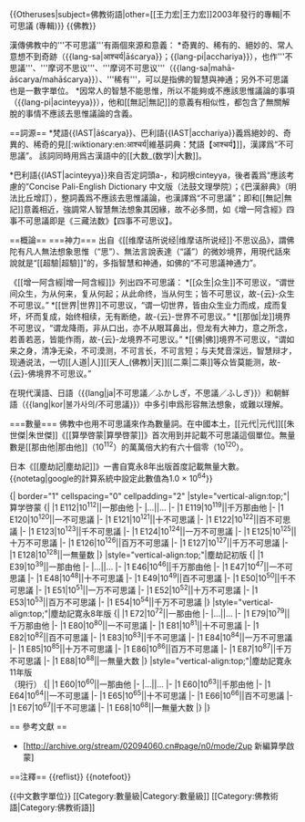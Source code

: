 {{Otheruses|subject=佛教術語|other=[[王力宏|王力宏]]2003年發行的專輯|不可思議 (專輯)}}
{{佛教}}

漢傳佛教中的'''不可思議'''有兩個來源和意義：
*奇異的、稀有的、絕妙的、常人意想不到奇跡（{{lang-sa|आश्चर्य|āścarya}}；{{lang-pi|acchariya}}），也作'''不思議'''、'''摩诃不思议'''、'''摩诃不可思议'''（{{lang-sa|mahā-āścarya/mahāścarya}}）、'''稀有'''，可以是指佛的智慧與神通；另外不可思議也是一數字單位。
*因常人的智慧不能思惟，所以不能夠或不應該思惟議論的事項（{{lang-pi|acinteyya}}），他和[[無記|無記]]的意義有相似性，都包含了無關解脫的事情不應該去思惟議論的含義。

==詞源==
*梵語{{IAST|āścarya}}、巴利語{{IAST|acchariya}}義爲絕妙的、奇異的、稀奇的<ref>見[[:wiktionary:en:आश्चर्य|維基詞典：梵語【आश्चर्य】]]</ref>，漢譯爲“不可思議”。 該詞同時用爲古漢語中的[[大数_(数学)|大數]]。

*巴利語{{IAST|acinteyya}}來自否定詞頭a-，和詞根cinteyya，後者義爲“應該考慮的”<ref>Concise Pali-English Dictionary 中文版（法鼓文理學院）；《巴漢辭典》（明法比丘增訂）</ref>，整詞義爲不應該去思惟議論，也漢譯爲“不可思議”；即和[[無記|無記]]意義相近，強調常人智慧無法想象其因緣，故不必多問，如《增一阿含經》四事不可思議即是<ref name=4things>《三藏法数》【四事不可思议】</ref>。

==概論==
===神力===
出自《[[维摩诘所说经|维摩诘所说经]]·不思议品》，謂佛陀有凡人無法想象思惟（“思”）、無法言說表達（“議”）的微妙境界，用現代話來說就是“[[超驗|超驗]]”的，多指智慧和神通，如佛的“不可思議神通力”。

《[[增一阿含經|增一阿含經]]》列出四不可思議<ref name=4things/>：
*[[众生|众生]]不可思议，“谓世间众生，为从何来，复从何起；从此命终，当从何生；皆不可思议，故-{云}-众生不可思议。”
*[[世界|世界]]不可思议，“谓一切世界，皆由众生业力而成，成而复坏，坏而复成，始终相续，无有断绝，故-{云}-世界不可思议。”
*[[那伽|龙]]境界不可思议，“谓龙降雨，非从口出，亦不从眼耳鼻出，但龙有大神力，意之所念，若善若恶，皆能作雨，故-{云}-龙境界不可思议。”
*[[佛|佛]]境界不可思议，“谓如来之身，清净无染，不可漠测，不可言长，不可言短；与夫梵音深远，智慧辩才，现通说法，一切[[人道|人]][[天人_(佛教)|天]][[二乘|二乘]]等众皆莫能测，故-{云}-佛境界不可思议。”

在現代漢語、日語（{{lang|ja|不可思議／ふかしぎ，不思議／ふしぎ}}）和朝鮮語（{{lang|kor|불가사의/不可思議}}）中多引申爲形容無法想象，或難以理解。

===數量===
佛教中也用不可思議來作為數量詞。在中國本土，[[元代|元代]][[朱世傑|朱世傑]]《[[算學啓蒙|算學啓蒙]]》首次用到并記載不可思議這個單位。無量數是[[那由他|那由他]]（10<sup>112</sup>）的萬萬倍大約有六十個零（10<sup>120</sup>）。

日本《[[塵劫記|塵劫記]]》一書自寛永8年出版首度記載無量大數。{{notetag|google的計算系統中設定此數值為1.0 × 10<sup>64</sup>}}

{| border="1" cellspacing="0" cellpadding="2"
|style="vertical-align:top;"|算学啓蒙
{|
|1 E112|10<sup>112</sup>||一那由他
|-
|…||…
|-
|1 E119|10<sup>119</sup>||千万那由他
|-
|1 E120|10<sup>120</sup>||一不可思議
|-
|1 E121|10<sup>121</sup>||十不可思議
|-
|1 E122|10<sup>122</sup>||百不可思議
|-
|1 E123|10<sup>123</sup>||千不可思議
|-
|1 E124|10<sup>124</sup>||一万不可思議
|-
|1 E125|10<sup>125</sup>||十万不可思議
|-
|1 E126|10<sup>126</sup>||百万不可思議
|-
|1 E127|10<sup>127</sup>||千万不可思議
|-
|1 E128|10<sup>128</sup>||一無量数
|}
|style="vertical-align:top;"|塵劫記初版
{|
|1 E39|10<sup>39</sup>||一那由他
|-
|…||…
|-
|1 E46|10<sup>46</sup>||千万那由他
|-
|1 E47|10<sup>47</sup>||一不可思議
|-
|1 E48|10<sup>48</sup>||十不可思議
|-
|1 E49|10<sup>49</sup>||百不可思議
|-
|1 E50|10<sup>50</sup>||千不可思議
|-
|1 E51|10<sup>51</sup>||一万不可思議
|-
|1 E52|10<sup>52</sup>||十万不可思議
|-
|1 E53|10<sup>53</sup>||百万不可思議
|-
|1 E54|10<sup>54</sup>||千万不可思議
|}
|style="vertical-align:top;"|塵劫記寛永8年版
{|
|1 E72|10<sup>72</sup>||一那由他
|-
|…||…
|-
|1 E79|10<sup>79</sup>||千万那由他
|-
|1 E80|10<sup>80</sup>||一不可思議
|-
|1 E81|10<sup>81</sup>||十不可思議
|-
|1 E82|10<sup>82</sup>||百不可思議
|-
|1 E83|10<sup>83</sup>||千不可思議
|-
|1 E84|10<sup>84</sup>||一万不可思議
|-
|1 E85|10<sup>85</sup>||十万不可思議
|-
|1 E86|10<sup>86</sup>||百万不可思議
|-
|1 E87|10<sup>87</sup>||千万不可思議
|-
|1 E88|10<sup>88</sup>||一無量大数
|}
|style="vertical-align:top;"|塵劫記寛永11年版<br/>（現行）
{|
|1 E60|10<sup>60</sup>||一那由他
|-
|…||…
|-
|1 E60|10<sup>63</sup>||千那由他
|-
|1 E64|10<sup>64</sup>||一不可思議
|-
|1 E65|10<sup>65</sup>||十不可思議
|-
|1 E66|10<sup>66</sup>||百不可思議
|-
|1 E67|10<sup>67</sup>||千不可思議
|-
|1 E68|10<sup>68</sup>||一無量大数
|}
|}

== 參考文獻 ==
* [http://archive.org/stream/02094060.cn#page/n0/mode/2up 新編算學啟蒙]

==注釋==
{{reflist}}
{{notefoot}}

{{中文數字單位}}
[[Category:數量級|Category:數量級]]
[[Category:佛教術語|Category:佛教術語]]